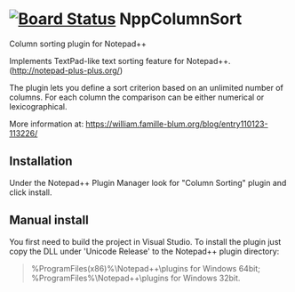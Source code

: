 [![Board Status](https://williamblum.visualstudio.com/a50c4097-c9a3-4262-ba54-b517a7c2683d/6816f3cc-1ab5-4743-a4d4-6b7c8428e1a7/_apis/work/boardbadge/38d41e58-c05f-4a9e-b046-7a412cb606b1)](https://williamblum.visualstudio.com/a50c4097-c9a3-4262-ba54-b517a7c2683d/_boards/board/t/6816f3cc-1ab5-4743-a4d4-6b7c8428e1a7/Microsoft.RequirementCategory)
NppColumnSort
=============

Column sorting plugin for Notepad++

Implements TextPad-like text sorting feature for Notepad++.
(http://notepad-plus-plus.org/)

The plugin lets you define a sort criterion based on an unlimited number of columns. For each column the comparison can be either numerical or lexicographical.

More information at: https://william.famille-blum.org/blog/entry110123-113226/

Installation
--------------

Under the Notepad++ Plugin Manager look for "Column Sorting" plugin and click install.

Manual install
-----------------
You first need to build the project in Visual Studio. To install the plugin just copy the DLL under 'Unicode Release' to the Notepad++ plugin directory: 

> %ProgramFiles(x86)%\Notepad++\plugins for Windows 64bit;
> %ProgramFiles%\Notepad++\plugins for Windows 32bit.
